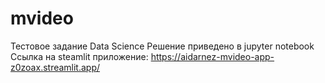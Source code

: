 # mvideo
Тестовое задание Data Science
Решение приведено в jupyter notebook <br>
Ссылка на steamlit приложение: https://aidarnez-mvideo-app-z0zoax.streamlit.app/
